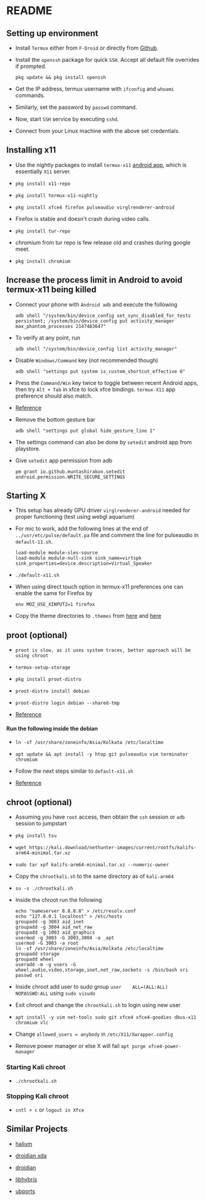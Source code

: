 # README

## Setting up environment

- Install `Termux` either from `F-Droid` or directly 
from [Github](https://github.com/termux/termux-app).

- Install the `openssh` package for quick `SSH`. Accept all default file
overrides if prompted.

    ```
    pkg update && pkg install openssh
    ```
- Get the IP address, termux username with `ifconfig` and `whoami` commands. 

- Similarly, set the password by `passwd` command. 

- Now, start `SSH` service by executing `sshd`.

- Connect from your Linux machine with the above set credentials. 


## Installing x11 

- Use the nightly packages to install `termux-x11` [android app](https://github.com/termux/termux-x11/releases/), which is 
essentially `X11` server.

- `pkg install x11-repo`

- `pkg install termux-x11-nightly`

- `pkg install xfce4 firefox pulseaudio virglrenderer-android`

- Firefox is stable and doesn't crash during video calls.

- `pkg install tur-repo`

- *chromium* from tur repo is few release old and crashes during google meet.

- `pkg install chromium`

## Increase the process limit in Android to avoid termux-x11 being killed

- Connect your phone with `Android adb` and execute the following

    ```
    adb shell "/system/bin/device_config set_sync_disabled_for_tests persistent; /system/bin/device_config put activity_manager max_phantom_processes 2147483647"

- To verify at any point, run 

    ```
    adb shell "/system/bin/device_config list activity_manager"
    ```

- Disable `Windows/Command` key (not recommended though)

    ```
    adb shell "settings put system is_custom_shortcut_effective 0"
    ```

- Press the `Command/Win` key twice to toggle between recent Android apps, then try
  `Alt + Tab` in xfce to lock xfce bindings. `termux-X11` app preference should also
  match.

- [Reference](https://github.com/CwithW/MiuiPadMeta)

- Remove the bottom gesture bar

    ```
    adb shell "settings put global hide_gesture_line 1"
    ```

- The settings command can also be done by `setedit` android app from playstore.

- Give `setedit` app permission from adb 

    ```
    pm grant io.github.muntashirakon.setedit android.permission.WRITE_SECURE_SETTINGS
    ```

## Starting X

- This setup has already GPU driver `virglrenderer-android` needed for proper functioning (test using webgl aquarium)

- For mic to work, add the following lines at the end of `../usr/etc/pulse/default.pa` file and comment the line for pulseaudio
  in `default-11.sh`.

  ```
  load-module module-sles-source
  load-module module-null-sink sink_name=virtspk sink_properties=device.description=Virtual_Speaker
  ```

- `./default-x11.sh`

- When using direct touch option in termux-x11 preferences one can enable the same for Firefox by

    ```
    env MOZ_USE_XINPUT2=1 firefox
    ```

- Copy the theme directories to `.themes` from [here](https://github.com/EliverLara/Sweet/releases/tag/v3.0) 
and [here](http://packages.linuxmint.com/pool/main/m/mint-themes/mint-themes_2.1.5.tar.xz)


## proot (optional)

- `proot is slow, as it uses system traces, better approach will be using chroot`

- `termux-setup-storage`
    
- `pkg install proot-distro`

- `proot-distro install debian`

- `proot-distro login debian --shared-tmp`
 
- [Reference](https://github.com/termux/termux-packages/issues/14039#issuecomment-1362460223)

#### Run the following inside the debian 

- `ln -sf /usr/share/zoneinfo/Asia/Kolkata /etc/localtime`

- `apt update && apt install -y htop git pulseaudio vim terminator chromium`

- Follow the next steps similar to `default-x11.sh`

- [Reference](https://ivonblog.com/en-us/posts/termux-virglrenderer/)


## chroot (optional) 

- Assuming you have `root` access, then obtain the `ssh` session or `adb` session to jumpstart

- `pkg install tsu`

- `wget https://kali.download/nethunter-images/current/rootfs/kalifs-arm64-minimal.tar.xz`

- `sudo tar xpf kalifs-arm64-minimal.tar.xz --numeric-owner`

- Copy the `chrootkali.sh` to the same directory as of `kali-arm64`

- `su -s ./chrootkali.sh`

- Inside the chroot run the following

    ```
    echo "nameserver 8.8.8.8" > /etc/resolv.conf
    echo "127.0.0.1 localhost" > /etc/hosts
    groupadd -g 3003 aid_inet
    groupadd -g 3004 aid_net_raw
    groupadd -g 1003 aid_graphics
    usermod -g 3003 -G 3003,3004 -a _apt
    usermod -G 3003 -a root
    ln -sf /usr/share/zoneinfo/Asia/Kolkata /etc/localtime
    groupadd storage
    groupadd wheel
    useradd -m -g users -G wheel,audio,video,storage,inet,net_raw,sockets -s /bin/bash sri
    passwd sri
    ```
- Inside chroot add user to sudo group `user    ALL=(ALL:ALL) NOPASSWD:ALL` using `sudo visudo`

- Exit chroot and change the `chrootkali.sh` to login using new user

- `apt install -y vim net-tools sudo git xfce4 xfce4-goodies dbus-x11 chromium vlc `

- Change `allowed_users = anybody` in `/etc/X11/Xwrapper.config`

- Remove power manager or else X will fail `apt purge xfce4-power-manager`

### Starting Kali chroot

- `./chrootkali.sh`

### Stopping Kali chroot

- `cntl + c` or `logout in Xfce`


## Similar Projects

- [halium](https://halium.org/)

- [droidian xda](https://forum.xda-developers.com/t/rom-linux-lavender-droidian-bookworm.4536313/)

- [droidian](https://droidian.org/)

- [libhybris](https://github.com/libhybris/libhybris)

- [ubports](https://devices.ubuntu-touch.io/installer/)

